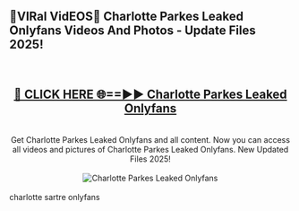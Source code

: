 <h2>🔴VIRal VidEOS🔴 Charlotte Parkes Leaked Onlyfans Videos And Photos - Update Files 2025!</h2>
<br>
<div align="center">
<h2><a href="https://virallinks.top/odZfE0" rel="nofollow">🔴 CLICK HERE 🌐==►► Charlotte Parkes Leaked Onlyfans</a></h2>
<br>
Get Charlotte Parkes Leaked Onlyfans and all content. Now you can access all videos and pictures of Charlotte Parkes Leaked Onlyfans. New Updated Files 2025!
<br>
<br>
<a href="https://virallinks.top/odZfE0" rel="nofollow" data-target="animated-image.originalLink"><img src="https://i.imgur.com/dJHk4Zq.gif)" alt="Charlotte Parkes Leaked Onlyfans" style="max-width: 100%; display: inline-block;" data-target="animated-image.originalImage"></a>
</div>
<br>
charlotte sartre onlyfans